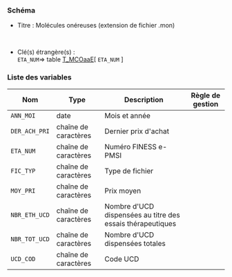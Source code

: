 ### Schéma


- Titre : Molécules onéreuses (extension de fichier .mon)
<br />



- Clé(s) étrangère(s) : <br />
`ETA_NUM`=> table [T_MCOaaE](/tables/T_MCOaaE)[ `ETA_NUM` ]<br />

 
### Liste des variables

Nom | Type | Description | Règle de gestion
-|-|-|-
`ANN_MOI`| date |Mois et année||
`DER_ACH_PRI`| chaîne de caractères |Dernier prix d'achat||
`ETA_NUM`| chaîne de caractères |Numéro FINESS e-PMSI||
`FIC_TYP`| chaîne de caractères |Type de fichier||
`MOY_PRI`| chaîne de caractères |Prix moyen||
`NBR_ETH_UCD`| chaîne de caractères |Nombre d'UCD dispensées au titre des essais thérapeutiques||
`NBR_TOT_UCD`| chaîne de caractères |Nombre d'UCD dispensées totales||
`UCD_COD`| chaîne de caractères |Code UCD||